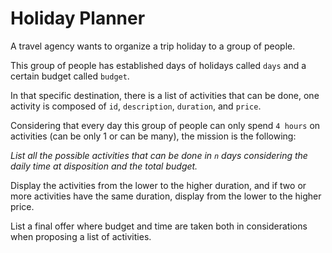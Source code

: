 # Holiday Planner

A travel agency wants to organize a trip holiday to a group of people.

This group of people has established days of holidays called `days` and a certain budget called `budget`.

In that specific destination, there is a list of activities that can be done, one activity is composed of `id`, `description`, `duration`, and `price`.

Considering that every day this group of people can only spend `4 hours` on activities (can be only 1 or can be many), the mission is the following:

_List all the possible activities that can be done in `n` days considering the daily time at disposition and the total budget._

Display the activities from the lower to the higher duration, and if two or more activities have the same duration, display from the lower to the higher price.

List a final offer where budget and time are taken both in considerations when proposing a list of activities.
